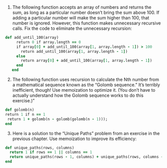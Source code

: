 1. The following function accepts an array of numbers and returns the sum, as long as a particular number doesn’t bring the sum above 100. If adding a particular number will make the sum higher than 100, that number is ignored. However, this function makes unnecessary recursive calls. Fix the code to eliminate the unnecessary recursion:

```ruby
​def​ ​add_until_100​(array)
​ 	  ​return​ 0 ​if​ array.​length​ == 0
​ 	  ​if​ array[0] + add_until_100(array[1, array.​length​ - 1]) > 100
​ 	    ​return​ add_until_100(array[1, array.​length​ - 1])
​ 	  ​else​
​ 	    ​return​ array[0] + add_until_100(array[1, array.​length​ - 1])
​ 	  ​end​
​ 	​end​
```

2. The following function uses recursion to calculate the Nth number from a mathematical sequence known as the “Golomb sequence.” It’s terribly inefficient, though! Use memoization to optimize it. (You don’t have to actually understand how the Golomb sequence works to do this exercise.)”

```ruby
def golomb(n)
return​ 1 ​if​ n == 1
​ return​ 1 + golomb(n - golomb(golomb(n - 1)));
​end​
```

3.  Here is a solution to the “Unique Paths” problem from an exercise in the previous chapter. Use memoization to improve its efficiency:

```ruby
def unique_paths(rows, columns)
  return 1 if rows == 1 || columns == 1
  return unique_paths(rows - 1, columns) + unique_paths(rows, columns - 1)
end
```
